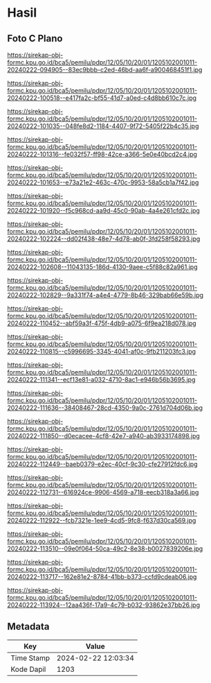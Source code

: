 # Hasil

## Foto C Plano

https://sirekap-obj-formc.kpu.go.id/bca5/pemilu/pdpr/12/05/10/20/01/1205102001011-20240222-094905--83ec9bbb-c2ed-46bd-aa6f-a900468451f1.jpg

https://sirekap-obj-formc.kpu.go.id/bca5/pemilu/pdpr/12/05/10/20/01/1205102001011-20240222-100518--e417fa2c-bf55-41d7-a0ed-c4d8bb610c7c.jpg

https://sirekap-obj-formc.kpu.go.id/bca5/pemilu/pdpr/12/05/10/20/01/1205102001011-20240222-101035--048fe8d2-1184-4407-9f72-5405f22b4c35.jpg

https://sirekap-obj-formc.kpu.go.id/bca5/pemilu/pdpr/12/05/10/20/01/1205102001011-20240222-101316--fe032f57-ff98-42ce-a366-5e0e40bcd2c4.jpg

https://sirekap-obj-formc.kpu.go.id/bca5/pemilu/pdpr/12/05/10/20/01/1205102001011-20240222-101653--e73a21e2-463c-470c-9953-58a5cb1a7f42.jpg

https://sirekap-obj-formc.kpu.go.id/bca5/pemilu/pdpr/12/05/10/20/01/1205102001011-20240222-101920--f5c968cd-aa9d-45c0-90ab-4a4e261cfd2c.jpg

https://sirekap-obj-formc.kpu.go.id/bca5/pemilu/pdpr/12/05/10/20/01/1205102001011-20240222-102224--dd02f438-48e7-4d78-ab0f-3fd258f58293.jpg

https://sirekap-obj-formc.kpu.go.id/bca5/pemilu/pdpr/12/05/10/20/01/1205102001011-20240222-102608--11043135-186d-4130-9aee-c5f88c82a961.jpg

https://sirekap-obj-formc.kpu.go.id/bca5/pemilu/pdpr/12/05/10/20/01/1205102001011-20240222-102829--9a331f74-a4e4-4779-8b46-329bab66e59b.jpg

https://sirekap-obj-formc.kpu.go.id/bca5/pemilu/pdpr/12/05/10/20/01/1205102001011-20240222-110452--abf59a3f-475f-4db9-a075-6f9ea218d078.jpg

https://sirekap-obj-formc.kpu.go.id/bca5/pemilu/pdpr/12/05/10/20/01/1205102001011-20240222-110815--c5996695-3345-4041-af0c-9fb211203fc3.jpg

https://sirekap-obj-formc.kpu.go.id/bca5/pemilu/pdpr/12/05/10/20/01/1205102001011-20240222-111341--ecf13e81-a032-4710-8ac1-e946b56b3695.jpg

https://sirekap-obj-formc.kpu.go.id/bca5/pemilu/pdpr/12/05/10/20/01/1205102001011-20240222-111636--38408467-28cd-4350-9a0c-2761d704d06b.jpg

https://sirekap-obj-formc.kpu.go.id/bca5/pemilu/pdpr/12/05/10/20/01/1205102001011-20240222-111850--d0ecacee-4cf8-42e7-a940-ab3933174898.jpg

https://sirekap-obj-formc.kpu.go.id/bca5/pemilu/pdpr/12/05/10/20/01/1205102001011-20240222-112449--baeb0379-e2ec-40cf-9c30-cfe27912fdc6.jpg

https://sirekap-obj-formc.kpu.go.id/bca5/pemilu/pdpr/12/05/10/20/01/1205102001011-20240222-112731--616924ce-9906-4569-a718-eecb318a3a66.jpg

https://sirekap-obj-formc.kpu.go.id/bca5/pemilu/pdpr/12/05/10/20/01/1205102001011-20240222-112922--fcb7321e-1ee9-4cd5-9fc8-f637d30ca569.jpg

https://sirekap-obj-formc.kpu.go.id/bca5/pemilu/pdpr/12/05/10/20/01/1205102001011-20240222-113510--09e0f064-50ca-49c2-8e38-b0027839206e.jpg

https://sirekap-obj-formc.kpu.go.id/bca5/pemilu/pdpr/12/05/10/20/01/1205102001011-20240222-113717--162e81e2-8784-41bb-b373-ccfd9cdeab06.jpg

https://sirekap-obj-formc.kpu.go.id/bca5/pemilu/pdpr/12/05/10/20/01/1205102001011-20240222-113924--12aa436f-17a9-4c79-b032-93862e37bb26.jpg


## Metadata

| Key        | Value               |
| ---------- | ------------------- |
| Time Stamp | 2024-02-22 12:03:34 |
| Kode Dapil | 1203                |



